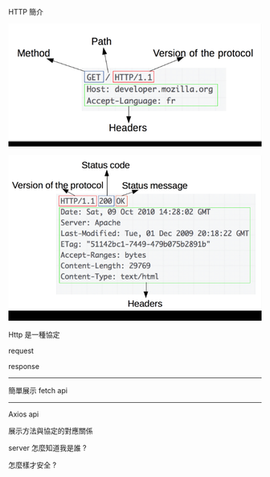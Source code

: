 
HTTP 簡介

![](2023-06-06-01-21-25.png)

![](2023-06-06-01-21-33.png)

Http 是一種協定

request 

response

---

簡單展示 fetch api

---

Axios api

展示方法與協定的對應關係



 server 怎麼知道我是誰 ?

 怎麼樣才安全 ?